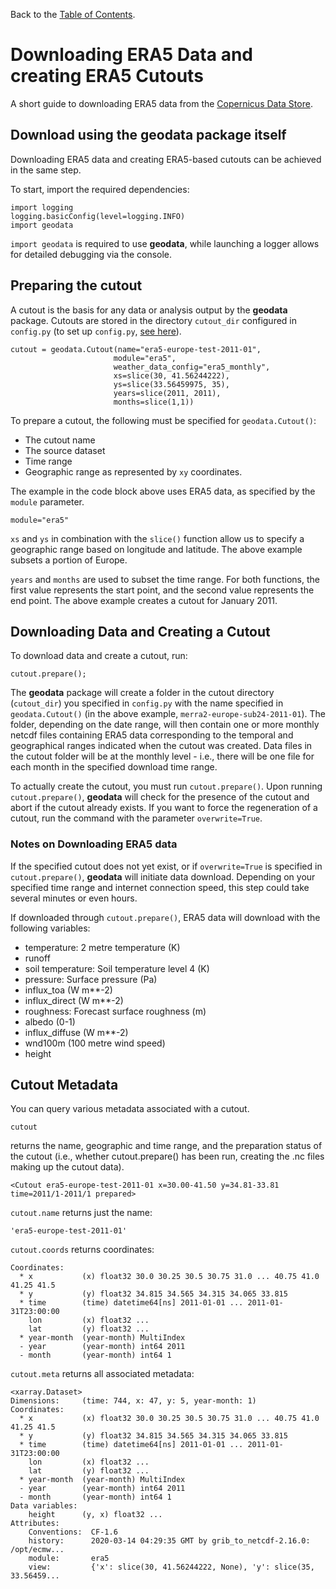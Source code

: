 Back to the [Table of Contents](https://github.com/east-winds/geodata/blob/master/doc/general/tableofcontents.md).

# Downloading ERA5 Data and creating ERA5 Cutouts

A short guide to downloading ERA5 data from the [Copernicus Data Store](https://cds.climate.copernicus.eu/cdsapp#!/dataset/reanalysis-era5-single-levels?tab=overview).

## Download using the geodata package itself

Downloading ERA5 data and creating ERA5-based cutouts can be achieved in the same step.


To start, import the required dependencies:

```
import logging
logging.basicConfig(level=logging.INFO)
import geodata
```

`import geodata` is required to use **geodata**, while launching a logger allows for detailed debugging via the console.

## Preparing the cutout

A cutout is the basis for any data or analysis output by the **geodata** package.  Cutouts are stored in the directory `cutout_dir` configured in `config.py` (to set up `config.py`, [see here](https://github.com/east-winds/geodata/blob/master/doc/general/packagesetup.md)).

```
cutout = geodata.Cutout(name="era5-europe-test-2011-01",
                       module="era5",
                       weather_data_config="era5_monthly",
                       xs=slice(30, 41.56244222),
                       ys=slice(33.56459975, 35),
                       years=slice(2011, 2011),
                       months=slice(1,1))
```

To prepare a cutout, the following must be specified for `geodata.Cutout()`:

* The cutout name
* The source dataset
* Time range
* Geographic range as represented by `xy` coordinates.

The example in the code block above uses ERA5 data, as specified by the `module` parameter.

```
module="era5"
```

`xs` and `ys` in combination with the `slice()` function allow us to specify a geographic range based on longitude and latitude.  The above example subsets a portion of Europe.

`years` and `months` are used to subset the time range.  For both functions, the first value represents the start point, and the second value represents the end point.  The above example creates a cutout for January 2011.

## Downloading Data and Creating a Cutout

To download data and create a cutout, run:
```
cutout.prepare();
```
The **geodata** package will create a folder in the cutout directory (`cutout_dir`) you specified in `config.py` with the name specified in `geodata.Cutout()` (in the above example, `merra2-europe-sub24-2011-01`).  The folder, depending on the date range, will then contain one or more monthly netcdf files containing ERA5 data corresponding to the temporal and geographical ranges indicated when the cutout was created.  Data files in the cutout folder will be at the monthly level - i.e., there will be one file for each month in the specified download time range.


To actually create the cutout, you must run `cutout.prepare()`.  Upon running `cutout.prepare()`, **geodata** will check for the presence of the cutout and abort if the cutout already exists.  If you want to force the regeneration of a cutout, run the command with the parameter `overwrite=True`.


### Notes on Downloading ERA5 data

If the specified cutout does not yet exist, or if `overwrite=True` is specified in `cutout.prepare()`, **geodata** will initiate data download.  Depending on your specified time range and internet connection speed, this step could take several minutes or even hours.


If downloaded through `cutout.prepare()`, ERA5 data will download with the following variables:

* temperature: 2 metre temperature (K)
* runoff
* soil temperature: Soil temperature level 4 (K)
* pressure: Surface pressure (Pa)
* influx_toa (W m**-2)
* influx_direct (W m**-2)
* roughness: Forecast surface roughness (m)
* albedo (0-1)
* influx_diffuse (W m**-2)
* wnd100m (100 metre wind speed) 
* height


## Cutout Metadata

You can query various metadata associated with a cutout.

```
cutout
```
returns the name, geographic and time range, and the preparation status of the cutout (i.e., whether cutout.prepare() has been run, creating the .nc files making up the cutout data).

```
<Cutout era5-europe-test-2011-01 x=30.00-41.50 y=34.81-33.81 time=2011/1-2011/1 prepared>
```

`cutout.name` returns just the name:

```
'era5-europe-test-2011-01'
```

`cutout.coords` returns coordinates:
```
Coordinates:
  * x           (x) float32 30.0 30.25 30.5 30.75 31.0 ... 40.75 41.0 41.25 41.5
  * y           (y) float32 34.815 34.565 34.315 34.065 33.815
  * time        (time) datetime64[ns] 2011-01-01 ... 2011-01-31T23:00:00
    lon         (x) float32 ...
    lat         (y) float32 ...
  * year-month  (year-month) MultiIndex
  - year        (year-month) int64 2011
  - month       (year-month) int64 1
```

`cutout.meta` returns all associated metadata:

```
<xarray.Dataset>
Dimensions:     (time: 744, x: 47, y: 5, year-month: 1)
Coordinates:
  * x           (x) float32 30.0 30.25 30.5 30.75 31.0 ... 40.75 41.0 41.25 41.5
  * y           (y) float32 34.815 34.565 34.315 34.065 33.815
  * time        (time) datetime64[ns] 2011-01-01 ... 2011-01-31T23:00:00
    lon         (x) float32 ...
    lat         (y) float32 ...
  * year-month  (year-month) MultiIndex
  - year        (year-month) int64 2011
  - month       (year-month) int64 1
Data variables:
    height      (y, x) float32 ...
Attributes:
    Conventions:  CF-1.6
    history:      2020-03-14 04:29:35 GMT by grib_to_netcdf-2.16.0: /opt/ecmw...
    module:       era5
    view:         {'x': slice(30, 41.56244222, None), 'y': slice(35, 33.56459...
```


